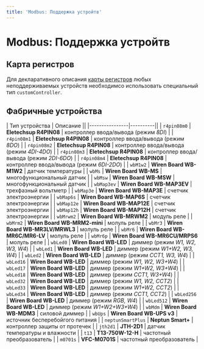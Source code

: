```yaml
---
title: 'Modbus: Поддержка устройтв'
---
```


# Modbus: Поддержка устройтв

## Карта регистров

Для декларативного описания [карты регистров](/modbus/database/items/) любых неподдерживаемых устройств необходимсо использовать специальный тип `customController`.

## Фабричные устройства

| Тип устройства | Описание ||
|----------------|----------||
| `r4pin08m0`        | __Eletechsup R4PIN08__         | контроллер ввода/вывода (режим _8DI_) |
| `r4pin08m1`        | __Eletechsup R4PIN08__         | контроллер ввода/вывода (режим _8DO_) |
| `r4pin08m2`        | __Eletechsup R4PIN08__         | контроллер ввода/вывода (режим _4DI-4DO_) |
| `r4pin08m3`        | __Eletechsup R4PIN08__         | контроллер ввода/вывода (режим _2DI-6DO_) |
| `r4pin08m4`        | __Eletechsup R4PIN08__         | контроллер ввода/вывода (режим _6DI-2DO_) |
| `wbM1w2`           | __Wiren Board WB-M1W2__        | датчик температуры  |
| `wbMs`             | __Wiren Board WB-MS__          | многофункциональный датчик |
| `wbMsw`            | __Wiren Board WB-MSW__         | многофункциональный датчик  |
| `wbMap3ev`         | __Wiren Board WB-MAP3EV__      | трехфазный вольтметр |
| `wbMap3e`          | __Wiren Board WB-MAP3E__       | счетчик электроэнергии |
| `wbMap6s`          | __Wiren Board WB-MAP6S__       | счетчик электроэнергии |
| `wbMap12e`         | __Wiren Board WB-MAP12E__      | счетчик электроэнергии |
| `wbMap12h`         | __Wiren Board WB-MAP12H__      | счетчик электроэнергии |
| `wbMrwm2`          | __Wiren Board WB-MRWM2__       | модуль реле |
| `wbMrm2`           | __Wiren Board WB-MRM2-mini__   | молуль реле |
| `wbMr3`            | __Wiren Board WB-MR3LV/MRWL3__ | молуль реле |
| `wbMr6`            | __Wiren Board WB-MR6C/MR6-LV__ | молуль реле |
| `wbMr6p`           | __Wiren Board WB-MR6CU/MRPS6__ | молуль реле |
| `wbLed0`           | __Wiren Board WB-LED__         | диммер (режим _W1, W2, W3, W4_) |
| `wbLed1`           | __Wiren Board WB-LED__         | диммер (режим _W1+W2, W3, W4_) |
| `wbLed2`           | __Wiren Board WB-LED__         | диммер (режим _CCT1, W3, W4_) |
| `wbLed16`          | __Wiren Board WB-LED__         | диммер (режим _W1, W2, W3+W4_) |
| `wbLed17`          | __Wiren Board WB-LED__         | диммер (режим _W1+W2, W3+W4_) |
| `wbLed18`          | __Wiren Board WB-LED__         | диммер (режим _CCT1, W3+W4_) |
| `wbLed32`          | __Wiren Board WB-LED__         | диммер (режим _W1, W2, CCT2_) |
| `wbLed33`          | __Wiren Board WB-LED__         | диммер (режим _W1+W2, CCT2_) |
| `wbLed34`          | __Wiren Board WB-LED__         | диммер (режим _CCT1, CCT2_) |
| `wbLed256`         | __Wiren Board WB-LED__         | диммер (режим _RGB, W4_) |
| `wbLed512`         | __Wiren Board WB-LED__         | диммер (режим _W1+W2+W3+W4_) |
| `wbMdm`            | __Wiren Board WB-MDM3__        | силовой диммер |
| `wbUps`            | __Wiren Board WB-UPS v3__      | источник бесперебойгого питания |
| `neptunSmartPlus`  | __Neptun Smart+__              | контроллер защиты от протечек |
| `jth2d1`           | __JTH-2D1__                    | датчик температуры и влажности |
| `t13`              | __T13-750W-12-H__              | частотный преобразователь |
| `m0701s`           | __VFC-M0701S__                 | частотный преобразователь |
